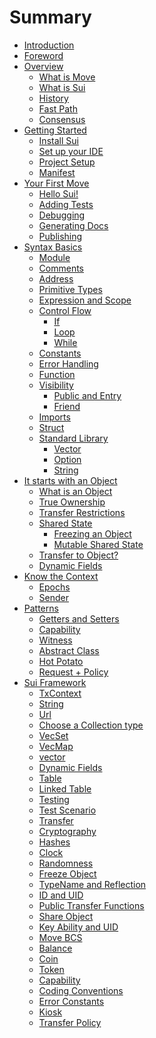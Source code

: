 # Summary

- [Introduction](README.md)
- [Foreword](foreword.md)
- [Overview](overview.md)
    - [What is Move](what-is-move.md)
    - [What is Sui](what-is-sui.md)
    - [History](history.md)
    - [Fast Path](fast-path.md)
    - [Consensus](consensus.md)
- [Getting Started]()
    - [Install Sui](install-sui.md)
    - [Set up your IDE](ide-support.md)
    - [Project Setup](project-setup.md)
    - [Manifest](package-manifest.md)
- [Your First Move](your-first-move.md)
    - [Hello Sui!](hello-world.md)
    - [Adding Tests](adding-tests.md)
    - [Debugging](debugging.md)
    - [Generating Docs](generating-docs.md)
    - [Publishing]()
- [Syntax Basics]()
    - [Module](modules.md)
    - [Comments](comments.md)
    - [Address](address.md)
    - [Primitive Types](primitive-types.md)
    - [Expression and Scope](expression-and-scope.md)
    - [Control Flow]()
        - [If](if.md)
        - [Loop](loop.md)
        - [While](while.md)
    - [Constants](constants.md)
    - [Error Handling]()
    - [Function](function.md)
    - [Visibility]()
        - [Public and Entry]()
        - [Friend]()
    - [Imports](imports.md)
    - [Struct](struct.md)
    - [Standard Library]()
        - [Vector](managing-collections-with-vectors.md)
        - [Option](option.md)
        - [String](string.md)
- [It starts with an Object]()
    - [What is an Object]()
    - [True Ownership]() <!-- Start with transfer -->
    - [Transfer Restrictions]()
    - [Shared State]()
        - [Freezing an Object]()
        - [Mutable Shared State]()
    - [Transfer to Object?]()
    - [Dynamic Fields]()
- [Know the Context]()
    - [Epochs]()
    - [Sender]()
- [Patterns]()
    - [Getters and Setters]()
    - [Capability]()
    - [Witness]()
    - [Abstract Class]()
    - [Hot Potato]()
    - [Request + Policy]()
- [Sui Framework]()
    - [TxContext]()
    - [String]()
    - [Url]()
    - [Choose a Collection type]()
    - [VecSet]()
    - [VecMap]()
    - [vector]()
    - [Dynamic Fields]()
    - [Table]()
    - [Linked Table]()
    - [Testing]()
    - [Test Scenario]()
    - [Transfer]()
    - [Cryptography]()
    - [Hashes](hashes.md)
    - [Clock](clock.md)
    - [Randomness]()
    - [Freeze Object]()
    - [TypeName and Reflection]()
    - [ID and UID]()
    - [Public Transfer Functions]()
    - [Share Object]()
    - [Key Ability and UID]()
    - [Move BCS]()
    - [Balance]()
    - [Coin]()
    - [Token]()
    - [Capability]()
    - [Coding Conventions]()
    - [Error Constants]()
    - [Kiosk]()
    - [Transfer Policy]()
